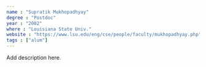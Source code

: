 ```yaml
---
name : "Supratik Mukhopadhyay"
degree : "Postdoc"
year : "2002"
where : "Louisiana State Univ."
website : "https://www.lsu.edu/eng/cse/people/faculty/mukhopadhyay.php"
tags : ["alum"]
---
```

Add description here.
